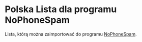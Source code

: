 # Polska Lista dla programu NoPhoneSpam

Lista, którą można zaimportować do programu [NoPhoneSpam](https://gitlab.com/bitfireAT/NoPhoneSpam/).
